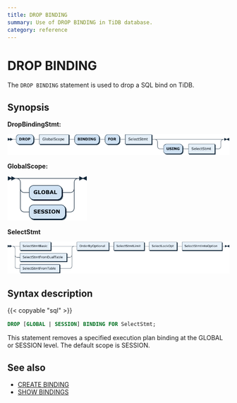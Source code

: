 ```yaml
---
title: DROP BINDING
summary: Use of DROP BINDING in TiDB database.
category: reference
---
```


# DROP BINDING

The `DROP BINDING` statement is used to drop a SQL bind on TiDB.

## Synopsis

**DropBindingStmt:**

![DropBindingStmt](/media/sqlgram/DropBindingStmt.png)

**GlobalScope:**

![GlobalScope](/media/sqlgram/GlobalScope.png)

**SelectStmt**

![SelectStmt](/media/sqlgram/SelectStmt.png)

## Syntax description

{{< copyable "sql" >}}

```sql
DROP [GLOBAL | SESSION] BINDING FOR SelectStmt;
```

This statement removes a specified execution plan binding at the GLOBAL or SESSION level. The default scope is SESSION.

## See also

* [CREATE BINDING](/sql-statements/sql-statement-create-binding.md)
* [SHOW BINDINGS](/sql-statements/sql-statement-show-bindings.md)
